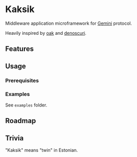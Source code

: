 # Kaksik
Middleware application microframework for [Gemini](https://gemini.circumlunar.space) protocol.

Heavily inspired by [oak](https://github.com/oakserver/oak) and [denoscuri](https://github.com/caranatar/denoscuri).

## Features


## Usage
### Prerequisites
### Examples
See `examples` folder.

## Roadmap

## Trivia
"Kaksik" means "twin" in Estonian.
